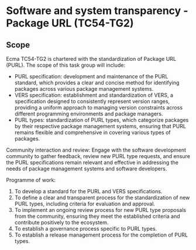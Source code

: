 # Software and system transparency - Package URL (TC54-TG2)



<!-- Scope, POW  were copied from https://ecma-international.org/task-groups/tc54-tg2/ -->

## Scope

Ecma TC54-TG2 is chartered with the standardization of Package URL (PURL). The scope of this task group will include:


* PURL specification: development and maintenance of the PURL standard, which provides a clear and concise method for identifying packages across various package management systems.
* VERS specification: establishment and standardization of VERS, a specification designed to consistently represent version ranges, providing a uniform approach to managing version constraints across different programming environments and package managers.
* PURL types: standardization of PURL types, which categorize packages by their respective package management systems, ensuring that PURL remains flexible and comprehensive in covering various types of packages.

Community interaction and review: Engage with the software development community to gather feedback, review new PURL type requests, and ensure the PURL specifications remain relevant and effective in addressing the needs of package management systems and software developers.

Programme of work:


1. To develop a standard for the PURL and VERS specifications.
1. To define a clear and transparent process for the standardization of new PURL types, including criteria for evaluation and approval.
1. To implement an ongoing review process for new PURL type proposals from the community, ensuring they meet the established criteria and contribute positively to the ecosystem.
1. To establish a governance process specific to PURL types.
1. To establish a release management process for the completion of PURL types.


